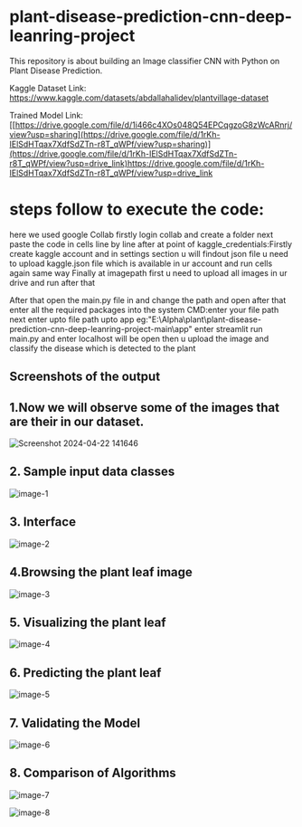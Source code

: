 # plant-disease-prediction-cnn-deep-leanring-project
This repository is about building an Image classifier CNN with Python on Plant Disease Prediction.

Kaggle Dataset Link: https://www.kaggle.com/datasets/abdallahalidev/plantvillage-dataset

Trained Model Link: [[https://drive.google.com/file/d/1i466c4XOs048Q54EPCqgzoG8zWcARnrj/view?usp=sharing](https://drive.google.com/file/d/1rKh-IElSdHTqax7XdfSdZTn-r8T_qWPf/view?usp=sharing)](https://drive.google.com/file/d/1rKh-IElSdHTqax7XdfSdZTn-r8T_qWPf/view?usp=drive_link)https://drive.google.com/file/d/1rKh-IElSdHTqax7XdfSdZTn-r8T_qWPf/view?usp=drive_link

# steps follow to execute the code:

here we used google Collab firstly login collab and create a folder next paste the code in cells line by line after 
at point of  kaggle_credentials:Firstly create kaggle account and in settings section u will findout json file u need to upload kaggle.json file which is available in ur account and run cells again same way
Finally at imagepath first u need to upload all images in ur drive 
 and run after that 


After that open the main.py file in and change the path and open after that enter all the required packages into the system
CMD:enter your file path
next enter upto file path upto app
eg:"E:\Alpha\plant\plant-disease-prediction-cnn-deep-leanring-project-main\app"
enter streamlit run main.py and enter localhost will be open then u upload the image and classify the disease which is detected to the plant


## Screenshots of the output

## 1.Now we will observe some of the images that are their in our dataset.
![Screenshot 2024-04-22 141646](https://github.com/Ruksana-begum/PlantDiseaseDetection-MP/assets/127771632/23384f40-f284-416c-8fdc-1abaec1bbef3)

## 2. Sample input data classes
![image-1](https://github.com/Ruksana-begum/PlantDiseaseDetection-MP/assets/127771632/39e51907-b585-4e60-97e4-c5eb4463546b)

## 3. Interface
![image-2](https://github.com/Ruksana-begum/PlantDiseaseDetection-MP/assets/127771632/502ee933-d457-4ad6-b353-bda974472d0c)

## 4.Browsing the plant leaf image
![image-3](https://github.com/Ruksana-begum/PlantDiseaseDetection-MP/assets/127771632/eaac07af-fa92-4627-a32a-c7a97e48aacd)

## 5. Visualizing the plant leaf
![image-4](https://github.com/Ruksana-begum/PlantDiseaseDetection-MP/assets/127771632/febaeb17-056c-498e-9a01-a1e1629ea1a9)

## 6. Predicting the plant leaf
![image-5](https://github.com/Ruksana-begum/PlantDiseaseDetection-MP/assets/127771632/d2a75574-55d8-4045-b83d-175776f02e97)

## 7. Validating the Model
![image-6](https://github.com/Ruksana-begum/PlantDiseaseDetection-MP/assets/127771632/0131c2e9-7d1c-4e6e-a786-8ba227655c72)

## 8. Comparison of Algorithms
![image-7](https://github.com/Ruksana-begum/PlantDiseaseDetection-MP/assets/127771632/e060242c-7f14-48a6-abdd-8eb3f65eaa2d)

![image-8](https://github.com/Ruksana-begum/PlantDiseaseDetection-MP/assets/127771632/e3d4b751-d983-4810-8825-28ff803e602c)



